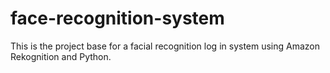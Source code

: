 # face-recognition-system
This is the project base for a facial recognition log in system using Amazon Rekognition and Python.
